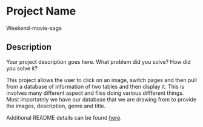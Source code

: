 # Project Name

Weekend-movie-saga

## Description

Your project description goes here. What problem did you solve? How did you solve it?

This project allows the user to click on an image, switch pages and then pull from a database of information of two tables and then display it. This is involves many different aspect and files doing various diffferent things. 
Most importatnly we have our database that we are drawing from to provide the images, description, genre and title. 

Additional README details can be found [here](https://github.com/PrimeAcademy/readme-template/blob/master/README.md).
